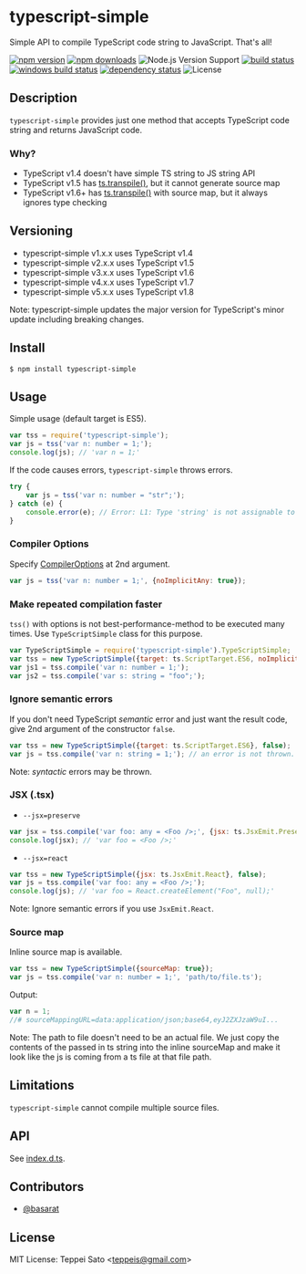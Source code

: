 typescript-simple
======

Simple API to compile TypeScript code string to JavaScript. That's all!

[![npm version][npm-image]][npm-url]
[![npm downloads][npm-downloads-image]][npm-url]
![Node.js Version Support][node-version]
[![build status][travis-image]][travis-url]
[![windows build status][appveyor-image]][appveyor-url]
[![dependency status][deps-image]][deps-url]
![License][license]

## Description

`typescript-simple` provides just one method that accepts TypeScript code string and returns JavaScript code.

### Why?

* TypeScript v1.4 doesn't have simple TS string to JS string API
* TypeScript v1.5 has [ts.transpile()](https://github.com/Microsoft/TypeScript/wiki/Using-the-Compiler-API#a-simple-transform-function), but it cannot generate source map
* TypeScript v1.6+ has [ts.transpile()](https://github.com/Microsoft/TypeScript/wiki/Using-the-Compiler-API#a-simple-transform-function) with source map, but it always ignores type checking

## Versioning

* typescript-simple v1.x.x uses TypeScript v1.4
* typescript-simple v2.x.x uses TypeScript v1.5
* typescript-simple v3.x.x uses TypeScript v1.6
* typescript-simple v4.x.x uses TypeScript v1.7
* typescript-simple v5.x.x uses TypeScript v1.8

Note: typescript-simple updates the major version for TypeScript's minor update including breaking changes.

## Install

```console
$ npm install typescript-simple
```

## Usage

Simple usage (default target is ES5).

```javascript
var tss = require('typescript-simple');
var js = tss('var n: number = 1;');
console.log(js); // 'var n = 1;'
```

If the code causes errors, `typescript-simple` throws errors.

```javascript
try {
    var js = tss('var n: number = "str";');
} catch (e) {
    console.error(e); // Error: L1: Type 'string' is not assignable to type 'number'.
}
```

### Compiler Options

Specify [CompilerOptions](https://github.com/Microsoft/TypeScript/blob/0f67f4b6f1589756906782f1ac02e6931e1cff13/lib/typescript.d.ts#L1445-L1500) at 2nd argument.

```javascript
var js = tss('var n: number = 1;', {noImplicitAny: true});
```

### Make repeated compilation faster

`tss()` with options is not best-performance-method to be executed many times.
Use `TypeScriptSimple` class for this purpose.

```javascript
var TypeScriptSimple = require('typescript-simple').TypeScriptSimple;
var tss = new TypeScriptSimple({target: ts.ScriptTarget.ES6, noImplicitAny: true});
var js1 = tss.compile('var n: number = 1;');
var js2 = tss.compile('var s: string = "foo";');
```

### Ignore semantic errors

If you don't need TypeScript *semantic* error and just want the result code, give 2nd argument of the constructor `false`.

```javascript
var tss = new TypeScriptSimple({target: ts.ScriptTarget.ES6}, false);
var js = tss.compile('var n: string = 1;'); // an error is not thrown.
```

Note: *syntactic* errors may be thrown.

### JSX (.tsx)

- `--jsx=preserve`

```javascript
var jsx = tss.compile('var foo: any = <Foo />;', {jsx: ts.JsxEmit.Preserve});
console.log(jsx); // 'var foo = <Foo />;'
```

- `--jsx=react`

```javascript
var tss = new TypeScriptSimple({jsx: ts.JsxEmit.React}, false);
var js = tss.compile('var foo: any = <Foo />;');
console.log(js); // 'var foo = React.createElement("Foo", null);'
```

Note: Ignore semantic errors if you use `JsxEmit.React`.

### Source map

Inline source map is available.

```javascript
var tss = new TypeScriptSimple({sourceMap: true});
var js = tss.compile('var n: number = 1;', 'path/to/file.ts');
```

Output:

```javascript
var n = 1;
//# sourceMappingURL=data:application/json;base64,eyJ2ZXJzaW9uI...
```
Note: The path to file doesn't need to be an actual file. We just copy the contents of the passed in ts string into the inline sourceMap and make it look like the js is coming from a ts file at that file path.

## Limitations

`typescript-simple` cannot compile multiple source files.

## API

See [index.d.ts](index.d.ts).

## Contributors

* [@basarat](https://github.com/basarat)

## License

MIT License: Teppei Sato &lt;teppeis@gmail.com&gt;

[npm-image]: https://img.shields.io/npm/v/typescript-simple.svg
[npm-url]: https://npmjs.org/package/typescript-simple
[npm-downloads-image]: https://img.shields.io/npm/dm/typescript-simple.svg
[travis-image]: https://img.shields.io/travis/teppeis/typescript-simple/master.svg
[travis-url]: https://travis-ci.org/teppeis/typescript-simple
[deps-image]: https://img.shields.io/david/teppeis/typescript-simple.svg
[deps-url]: https://david-dm.org/teppeis/typescript-simple
[node-version]: https://img.shields.io/badge/Node.js%20support-v0.12–v5-brightgreen.svg
[coverage-image]: https://img.shields.io/coveralls/teppeis/typescript-simple/master.svg
[coverage-url]: https://coveralls.io/github/teppeis/typescript-simple?branch=master
[license]: https://img.shields.io/npm/l/typescript-simple.svg
[appveyor-image]: https://ci.appveyor.com/api/projects/status/22nwyfaf5p0yw54j/branch/master?svg=true
[appveyor-url]: https://ci.appveyor.com/project/teppeis/typescript-simple/branch/master
